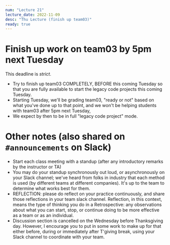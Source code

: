 ```yaml
---
num: "Lecture 21"
lecture_date: 2022-11-09
desc: "Thu Lecture (finish up team03)"
ready: true
---
```



# Finish up work on team03 by 5pm next Tuesday

This deadline is *strict*.

* Try to finish up team03 COMPLETELY, BEFORE this coming Tuesday so that you are fully available to start the legacy code projects this coming Tuesday.  
* Starting Tuesday, we'll be grading team03, "ready or not" based on what you've done up to that point, and we won't be helping students with team03 after 5pm next Tuesday,
* We expect by then to be in full "legacy code project" mode.

# Other notes (also shared on `#announcements` on Slack)

* Start each class meeting with a standup (after any introductory remarks by the instructor or TA)
* You may do your standup synchronously out loud, or asynchronously on your Slack channel; we've heard from folks in industry that each method is used (by different teams at different companies).  It's up to the team to determine what works best for them.
* REFLECTION: please do reflect on your practice continuously, and share those reflections in your team slack channel.   Reflection, in this context, means the type of thinking you do in a Retrospective: any observations about what you can start, stop, or continue doing to be more effective as a team or as an individual.
* Discussion section is cancelled on the Wednesday before Thanksgiving day.   However, I encourage you to put in some work to make up for that either before, during or immediately after T'giving break, using your Slack channel to coordinate with your team.







